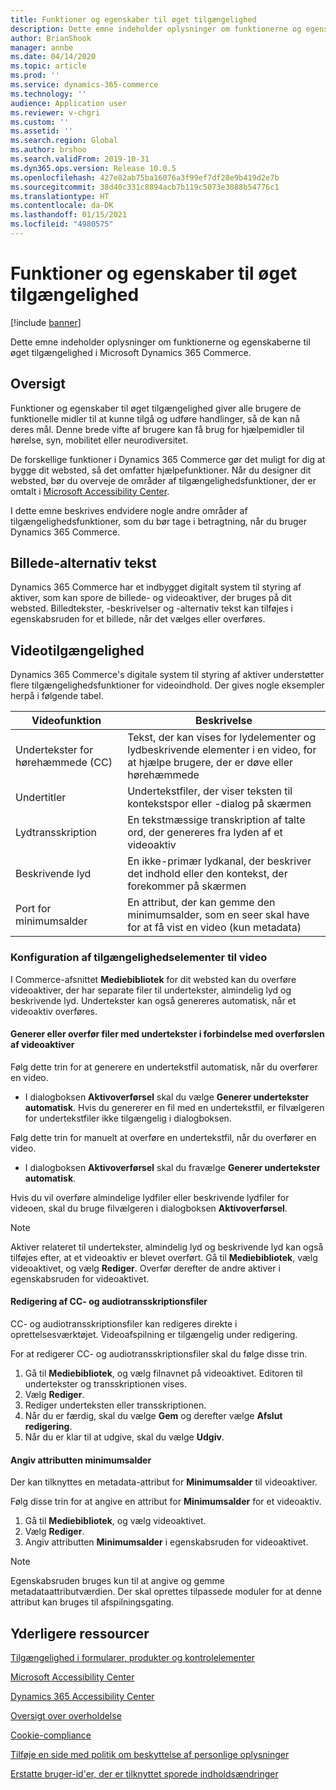 ```yaml
---
title: Funktioner og egenskaber til øget tilgængelighed
description: Dette emne indeholder oplysninger om funktionerne og egenskaberne til øget tilgængelighed i Microsoft Dynamics 365 Commerce.
author: BrianShook
manager: annbe
ms.date: 04/14/2020
ms.topic: article
ms.prod: ''
ms.service: dynamics-365-commerce
ms.technology: ''
audience: Application user
ms.reviewer: v-chgri
ms.custom: ''
ms.assetid: ''
ms.search.region: Global
ms.author: brshoo
ms.search.validFrom: 2019-10-31
ms.dyn365.ops.version: Release 10.0.5
ms.openlocfilehash: 427e82ab75ba16076a3f99ef7df28e9b419d2e7b
ms.sourcegitcommit: 38d40c331c8894acb7b119c5073e3088b54776c1
ms.translationtype: HT
ms.contentlocale: da-DK
ms.lasthandoff: 01/15/2021
ms.locfileid: "4980575"
---
```

# <a name="accessibility-features-and-capabilities"></a>Funktioner og egenskaber til øget tilgængelighed


[!include [banner](includes/banner.md)]

Dette emne indeholder oplysninger om funktionerne og egenskaberne til øget tilgængelighed i Microsoft Dynamics 365 Commerce.

## <a name="overview"></a>Oversigt

Funktioner og egenskaber til øget tilgængelighed giver alle brugere de funktionelle midler til at kunne tilgå og udføre handlinger, så de kan nå deres mål. Denne brede vifte af brugere kan få brug for hjælpemidler til hørelse, syn, mobilitet eller neurodiversitet.

De forskellige funktioner i Dynamics 365 Commerce gør det muligt for dig at bygge dit websted, så det omfatter hjælpefunktioner. Når du designer dit websted, bør du overveje de områder af tilgængelighedsfunktioner, der er omtalt i [Microsoft Accessibility Center](https://www.microsoft.com/accessibility). 

I dette emne beskrives endvidere nogle andre områder af tilgængelighedsfunktioner, som du bør tage i betragtning, når du bruger Dynamics 365 Commerce.

## <a name="image-alt-text"></a>Billede-alternativ tekst

Dynamics 365 Commerce har et indbygget digitalt system til styring af aktiver, som kan spore de billede- og videoaktiver, der bruges på dit websted. Billedtekster, -beskrivelser og -alternativ tekst kan tilføjes i egenskabsruden for et billede, når det vælges eller overføres.

## <a name="video-accessibility"></a>Videotilgængelighed

Dynamics 365 Commerce's digitale system til styring af aktiver understøtter flere tilgængelighedsfunktioner for videoindhold. Der gives nogle eksempler herpå i følgende tabel.

| Videofunktion               | Beskrivelse |
|-----------------------------|-------------|
| Undertekster for hørehæmmede (CC)      | Tekst, der kan vises for lydelementer og lydbeskrivende elementer i en video, for at hjælpe brugere, der er døve eller hørehæmmede |
| Undertitler                   | Undertekstfiler, der viser teksten til kontekstspor eller -dialog på skærmen |
| Lydtransskription           | En tekstmæssige transkription af talte ord, der genereres fra lyden af et videoaktiv |
| Beskrivende lyd           | En ikke-primær lydkanal, der beskriver det indhold eller den kontekst, der forekommer på skærmen |
| Port for minimumsalder            | En attribut, der kan gemme den minimumsalder, som en seer skal have for at få vist en video (kun metadata) |

### <a name="configure-video-accessibility-elements"></a>Konfiguration af tilgængelighedselementer til video

I Commerce-afsnittet **Mediebibliotek** for dit websted kan du overføre videoaktiver, der har separate filer til undertekster, almindelig lyd og beskrivende lyd. Undertekster kan også genereres automatisk, når et videoaktiv overføres.

#### <a name="generate-or-upload-closed-caption-files-during-video-asset-upload"></a>Generer eller overfør filer med undertekster i forbindelse med overførslen af videoaktiver

Følg dette trin for at generere en undertekstfil automatisk, når du overfører en video.

- I dialogboksen **Aktivoverførsel** skal du vælge **Generer undertekster automatisk**. Hvis du genererer en fil med en undertekstfil, er filvælgeren for undertekstfiler ikke tilgængelig i dialogboksen.

Følg dette trin for manuelt at overføre en undertekstfil, når du overfører en video.

- I dialogboksen **Aktivoverførsel** skal du fravælge **Generer undertekster automatisk**.

Hvis du vil overføre almindelige lydfiler eller beskrivende lydfiler for videoen, skal du bruge filvælgeren i dialogboksen **Aktivoverførsel**.

> [!NOTE]
> Aktiver relateret til undertekster, almindelig lyd og beskrivende lyd kan også tilføjes efter, at et videoaktiv er blevet overført. Gå til **Mediebibliotek**, vælg videoaktivet, og vælg **Rediger**. Overfør derefter de andre aktiver i egenskabsruden for videoaktivet.

#### <a name="edit-cc-and-audio-transcript-files"></a>Redigering af CC- og audiotransskriptionsfiler

CC- og audiotransskriptionsfiler kan redigeres direkte i oprettelsesværktøjet. Videoafspilning er tilgængelig under redigering.

For at redigerer CC- og audiotransskriptionsfiler skal du følge disse trin.

1. Gå til **Mediebibliotek**, og vælg filnavnet på videoaktivet. Editoren til undertekster og transskriptionen vises.
1. Vælg **Rediger**.
1. Rediger underteksten eller transskriptionen.
1. Når du er færdig, skal du vælge **Gem** og derefter vælge **Afslut redigering**.
1. Når du er klar til at udgive, skal du vælge **Udgiv**.

#### <a name="set-the-minimum-age-attribute"></a>Angiv attributten minimumsalder

Der kan tilknyttes en metadata-attribut for **Minimumsalder** til videoaktiver.

Følg disse trin for at angive en attribut for **Minimumsalder** for et videoaktiv.

1. Gå til **Mediebibliotek**, og vælg videoaktivet.
1. Vælg **Rediger**.
1. Angiv attributten **Minimumsalder** i egenskabsruden for videoaktivet.

> [!NOTE]
> Egenskabsruden bruges kun til at angive og gemme metadataattributværdien. Der skal oprettes tilpassede moduler for at denne attribut kan bruges til afspilningsgating.

## <a name="additional-resources"></a>Yderligere ressourcer

[Tilgængelighed i formularer, produkter og kontrolelementer](https://docs.microsoft.com/dynamics365/unified-operations/dev-itpro/user-interface/enable-accessibility)

[Microsoft Accessibility Center](https://www.microsoft.com/accessibility)

[Dynamics 365 Accessibility Center](https://docs.microsoft.com/dynamics365/get-started/accessibility/index)

[Oversigt over overholdelse](compliance-overview.md)

[Cookie-compliance](cookie-compliance.md)

[Tilføje en side med politik om beskyttelse af personlige oplysninger](add-privacy-page.md)

[Erstatte bruger-id'er, der er tilknyttet sporede indholdsændringer](replace-IDs-tracked-changes.md)
